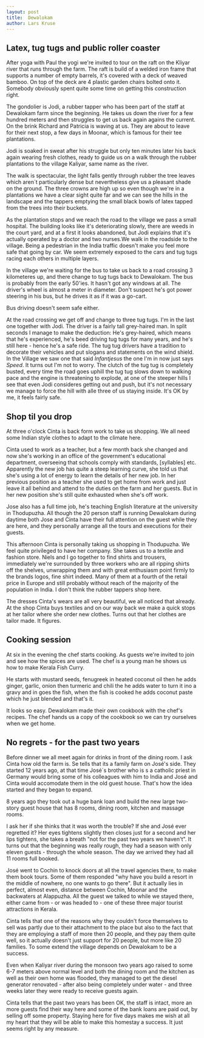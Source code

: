 ```yaml
---
layout: post
title:  Dewalokam
author: Lars Kruse
---
```


## Latex, tug tugs and public roller coaster
After yoga with Paul the yogi we're invited to tour on the raft on the Kliyar river that runs through the farm. The raft is build of a welded iron frame that supports a number of empty barrels, it's covered with a deck of weaved bamboo. On top of the deck are 4 plastic garden chairs bolted onto it. Somebody obviously spent quite some time on getting this construction right.

The gondolier is Jodi, a rubber tapper who has been part of the staff at Dewalokam farm since the beginning. He takes us down the river for a few hundred meters and then struggles to get us back again agains the current. On the brink Richard and Patricia is waving at us. They are about to leave for their next stop, a few days in Moonar, which is famous for their tee plantations. 

Jodi is soaked in sweat after his struggle but only ten minutes later his back again wearing fresh clothes, ready to guide us on a walk through the rubber plantations to the village Kaliyar, same name as the river.

The walk is spectacular, the light falls gently through rubber the tree leaves which aren´t particularly dense but nevertheless give us a pleasant shade on the ground. The three crowns are high up so even though we're in a plantations we have a clear sight quite far and we can see the hills in the landscape and the tappers emptying the small black bowls of latex tapped from the trees into their buckets.

As the plantation stops and we reach the road to the village we pass a small hospital. The building looks like it's deteriorating slowly, there are weeds in the court yard, and at a first it looks abandoned, but Jodi explains that it's actually operated by a doctor and two nurses.We walk in the roadside to the village. Being a pedestrian in the India traffic doesn't make you feel more safe that going by car. We seem extremely exposed to the cars and tug tugs racing each others in multiple layers.

In the village we're waiting for the bus to take us back to a road crossing 3 kilometeres up, and there change to tug tugs back to Dewalokam. The bus is probably from the early 50'ies. It hasn't got any windows at all. The driver's wheel is almost a meter in diameter. Don't suspect he's got power steering in his bus, but he drives it as if it was a go-cart. 

Bus driving doesn't seem safe either.

At the road crossing we get off and change to three tug tugs. I'm in the last one together with Jodi. The driver is a fairly tall grey-haired man. In split seconds I manage to make the deduction: He's grey-haired, which means that he's experienced, he's beed driving tug tugs for many years, and he's still here - hence he's a safe ride. The tug tug drivers have a tradition to decorate their vehicles and put slogans and statements on the wind shield. In the Village we saw one that said _Infantjesus_ the one I'm in now just says _Speed_. It turns out I'm not to worry. The clutch of the tug tug is completely busted, every time the road goes uphill the tug tug slows down to walking pace and the engine is threatening to explode, at one of the steeper hills I see that even Jodi consideres getting out and push, but it's not necessary we manage to force the hill with alle three of us staying inside. It's OK by me, it feels fairly safe.

## Shop til you drop
At three o'clock Cinta is back form work to take us shopping. We all need some Indian style clothes to adapt to the climate here. 

Cinta used to work as a teacher, but a few month back she changed and now she's working in an office of the government's educational department, overseeing that schools comply with standards, [syllables] etc. Apparently the new job has quite a steep learning curve, she told us that she's using a lot of energy to learn the details of her new job. In her previous position as a teacher she used to get home from work and just leave it all behind and attend to the duties on the farm and her guests. But in her new position she's still quite exhausted when she's off work.

Jose also has a full time job, he's teaching English literature at the university in Thodupuzha. All though the 20 person staff is running Dewalokam during daytime both Jose and Cinta have their full attention on the guest while they are here, and they personally arrange all the tours and executions for their guests.

This afternoon Cinta is personally taking us shopping in Thodupuzha. We feel quite privileged to have her company. She takes us to a textile and fashion store. Niels and I go together to find shirts and trousers, immediately we're surrounded by three workers who are all ripping shirts off the shelves, unwrapping them and with great enthusiasm point firmly to the brands logos, fine shirt indeed. Many of them at a fourth of the retail price in Europe and still probably without reach of the majority of the population in India. I don't think the rubber tappers shop here.

The dresses Cinta's wears are all very beautiful, we all noticed that already. At the shop Cinta buys textiles and on our way back we make a quick stops at her tailor where she  order new clothes. Turns out that her clothes are tailor made. It figures.

## Cooking session
At six in the evening the chef starts cooking. As guests we're invited to join and see how the spices are used. The chef is a young man he shows us how to make Kerala Fish Curry.

He starts with mustard seeds, fenugreek in heated coconut oil then he adds ginger, garlic, onion then turmeric and chili the he adds water to turn it ino a gravy and in goes the fish, when the fish is cooked he adds coconut paste which he just blended and that's it.

It looks so easy. Dewalokam made their own cookbook with the chef's recipes. The chef hands us a copy of the cookbook so we can try ourselves when we get home.

## No regrets - for the past two years
Before dinner we all meet again for drinks in front of the dining room. I ask Cinta how old the farm is. Se tells that its a family farm on José's side. They started 12 years ago, at that time José´s brother who is s a catholic priest in Germany would bring some of his colleagues with him to India and José and Cinta would accomodate them in the old guest house. That's how the idea started and they began to expand.

8 years ago they took out a huge bank loan and build the new large two-story guest house that has 8 rooms, dining room, kitchen and massage rooms.

I ask her if she thinks that it was worth the trouble? If she and José ever regretted it? Her eyes tightens slightly then closes just for a second and her lips tightens, she takes a breath "not for the past two years we haven't". It turns out that the beginning was really rough, they had a season with only eleven guests - through the whole season. The day we arrived they had all 11 rooms full booked.

José went to Cochin to knock doors at all the travel agencies there, to make them book tours. Some of them responded "why have you build a resort in the middle of nowhere, no one wants to go there". But it actually lies in perfect, almost even, distance between Cochin, Moonar and the backwaters at Alappuzha. All the guest we talked to while we stayed there, either came from - or was headed to - one of these three major tourist attractions in Kerala.

Cinta tells that one of the reasons why they couldn't force themselves to sell was partly due to their attachment to the place but also to the fact that they are employing a staff of more then 20 people, and they pay them quite well, so it actually doesn't just support for 20 people, but more like 20 families. To some extend the village depends on Dewalokam to be a success.

Even when Kaliyar river during the monsoon two years ago raised to some 6-7 meters above normal level and both the dining room and the kitchen as well as their own home was flooded, they managed to get the diesel generator renovated - after also being completely under water - and three weeks later they were ready to receive guests again.

Cinta tells that the past two years has been OK, the staff is intact, more an more guests find their way here and some of the bank loans are paid out, by selling off some property. Staying here for five days makes me wish at all my heart that they will be able to make this homestay a success. It just seems right by any measure. 